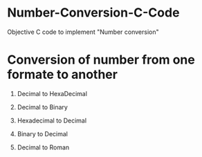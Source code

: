 # Number-Conversion-C-Code
Objective C code to implement "Number conversion"

# Conversion of number from one formate to another

1) Decimal to HexaDecimal

2) Decimal to Binary

3) Hexadecimal to Decimal

4) Binary to Decimal

5) Decimal to Roman
